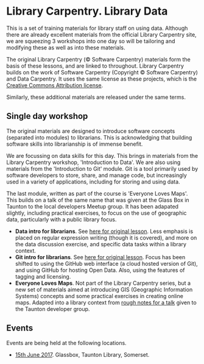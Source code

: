 Library Carpentry.  Library Data
================================

This is a set of training materials for library staff on using data.  Although there are already excellent materials from the official Library Carpentry site, we are squeezing 3 workshops into one day so will be tailoring and modifying these as well as into these materials.

The original Library Carpentry (&copy; Software Carpentry) materials form the basis of these lessons, and are linked to throughout.  Library Carpentry builds on the work of Software Carpentry (Copyright &copy; Software Carpentry) and Data Carpentry.  It uses the same license as these projects, which is the [Creative Commons Attribution license](https://creativecommons.org/licenses/by/4.0/).

Similarly, these additional materials are released under the same terms.

Single day workshop
-------------------

The original materials are designed to introduce software concepts (separated into modules) to librarians.  This is acknowledging that building software skills into librarianship is of immense benefit.

We are focussing on data skills for this day.  This brings in materials from the Library Carpentry workshop, 'Introduction to Data'.  We are also using materials from the 'Introduction to Git' module.  Git is a tool primarily used by software developers to store, share, and manage code, but increasingly used in a variety of applications, including for storing and using data.

The last module, written as part of the course is 'Everyone Loves Maps'.  This builds on a talk of the same name that was given at the Glass Box in Taunton to the local developers Meetup group.  It has been adapated slightly, including practical exercises, to focus on the use of geographic data, particularly with a public library focus.

- **Data intro for librarians**. See [here for original lesson](https://data-lessons.github.io/library-data-intro/).  Less emphasis is placed on regular expression writing (though it is covered), and more on the data discussion exercise, and specific data tasks within a library context.
- **Git intro for librarians**. See [here for original lesson](http://data-lessons.github.io/library-git/).  Focus has been shifted to using the GitHub web interface (a cloud hosted version of Git), and using GitHub for hosting Open Data.  Also, using the features of tagging and licensing.
- **Everyone Loves Maps**. Not part of the Library Carpentry series, but a new set of materials aimed at introducing GIS (Geographic Information Systems) concepts and some practical exercises in creating online maps.  Adapted into a library context from [rough notes for a talk](https://github.com/DaveBathnes/GIS-Tutorial) given to the Taunton developer group.

Events
------

Events are being held at the following locations.

- [15th June 2017](15th-June-Glassbox.md).  Glassbox, Taunton Library, Somerset.